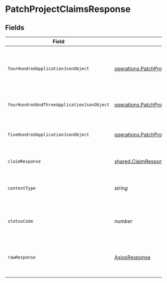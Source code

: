 # PatchProjectClaimsResponse


## Fields

| Field                                                                                                                                                               | Type                                                                                                                                                                | Required                                                                                                                                                            | Description                                                                                                                                                         |
| ------------------------------------------------------------------------------------------------------------------------------------------------------------------- | ------------------------------------------------------------------------------------------------------------------------------------------------------------------- | ------------------------------------------------------------------------------------------------------------------------------------------------------------------- | ------------------------------------------------------------------------------------------------------------------------------------------------------------------- |
| `fourHundredApplicationJsonObject`                                                                                                                                  | [operations.PatchProjectClaimsResponseBody](../../../sdk/models/operations/patchprojectclaimsresponsebody.md)                                                       | :heavy_minus_sign:                                                                                                                                                  | The request is malformed (e.g, a given path parameter is invalid)<br/>                                                                                              |
| `fourHundredAndThreeApplicationJsonObject`                                                                                                                          | [operations.PatchProjectClaimsOIDCTokenManagementResponseBody](../../../sdk/models/operations/patchprojectclaimsoidctokenmanagementresponsebody.md)                 | :heavy_minus_sign:                                                                                                                                                  | The user is forbidden from making this request<br/>                                                                                                                 |
| `fiveHundredApplicationJsonObject`                                                                                                                                  | [operations.PatchProjectClaimsOIDCTokenManagementResponseResponseBody](../../../sdk/models/operations/patchprojectclaimsoidctokenmanagementresponseresponsebody.md) | :heavy_minus_sign:                                                                                                                                                  | Something unexpected happened on the server.                                                                                                                        |
| `claimResponse`                                                                                                                                                     | [shared.ClaimResponse](../../../sdk/models/shared/claimresponse.md)                                                                                                 | :heavy_minus_sign:                                                                                                                                                  | Claims successfully patched.                                                                                                                                        |
| `contentType`                                                                                                                                                       | *string*                                                                                                                                                            | :heavy_check_mark:                                                                                                                                                  | HTTP response content type for this operation                                                                                                                       |
| `statusCode`                                                                                                                                                        | *number*                                                                                                                                                            | :heavy_check_mark:                                                                                                                                                  | HTTP response status code for this operation                                                                                                                        |
| `rawResponse`                                                                                                                                                       | [AxiosResponse](https://axios-http.com/docs/res_schema)                                                                                                             | :heavy_minus_sign:                                                                                                                                                  | Raw HTTP response; suitable for custom response parsing                                                                                                             |